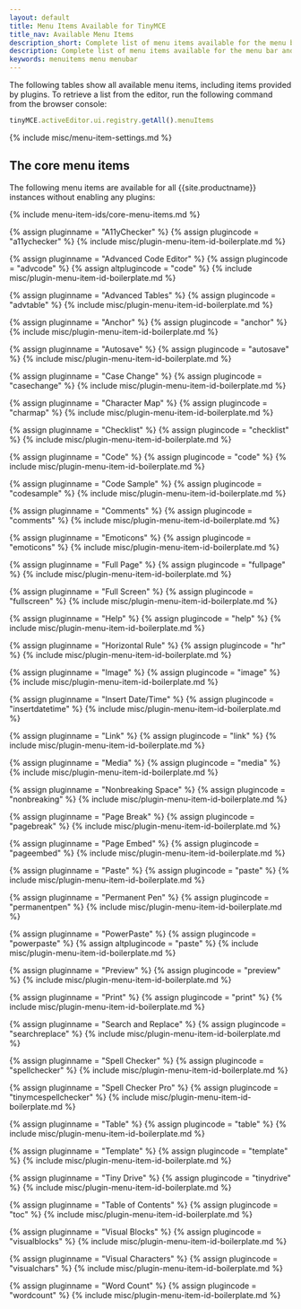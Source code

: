 ```yaml
---
layout: default
title: Menu Items Available for TinyMCE
title_nav: Available Menu Items
description_short: Complete list of menu items available for the menu bar and context menus.
description: Complete list of menu items available for the menu bar and context menus.
keywords: menuitems menu menubar
---
```


The following tables show all available menu items, including items provided by plugins. To retrieve a list from the editor, run the following command from the browser console:

```js
tinyMCE.activeEditor.ui.registry.getAll().menuItems
```

{% include misc/menu-item-settings.md %}

## The core menu items

The following menu items are available for all {{site.productname}} instances without enabling any plugins:

{% include menu-item-ids/core-menu-items.md %}

{% assign pluginname = "A11yChecker" %}
{% assign plugincode = "a11ychecker" %}
{% include misc/plugin-menu-item-id-boilerplate.md %}

{% assign pluginname = "Advanced Code Editor" %}
{% assign plugincode = "advcode" %}
{% assign altplugincode = "code" %}
{% include misc/plugin-menu-item-id-boilerplate.md %}

{% assign pluginname = "Advanced Tables" %}
{% assign plugincode = "advtable" %}
{% include misc/plugin-menu-item-id-boilerplate.md %}

{% assign pluginname = "Anchor" %}
{% assign plugincode = "anchor" %}
{% include misc/plugin-menu-item-id-boilerplate.md %}

{% assign pluginname = "Autosave" %}
{% assign plugincode = "autosave" %}
{% include misc/plugin-menu-item-id-boilerplate.md %}

{% assign pluginname = "Case Change" %}
{% assign plugincode = "casechange" %}
{% include misc/plugin-menu-item-id-boilerplate.md %}

{% assign pluginname = "Character Map" %}
{% assign plugincode = "charmap" %}
{% include misc/plugin-menu-item-id-boilerplate.md %}

{% assign pluginname = "Checklist" %}
{% assign plugincode = "checklist" %}
{% include misc/plugin-menu-item-id-boilerplate.md %}

{% assign pluginname = "Code" %}
{% assign plugincode = "code" %}
{% include misc/plugin-menu-item-id-boilerplate.md %}

{% assign pluginname = "Code Sample" %}
{% assign plugincode = "codesample" %}
{% include misc/plugin-menu-item-id-boilerplate.md %}

{% assign pluginname = "Comments" %}
{% assign plugincode = "comments" %}
{% include misc/plugin-menu-item-id-boilerplate.md %}

{% assign pluginname = "Emoticons" %}
{% assign plugincode = "emoticons" %}
{% include misc/plugin-menu-item-id-boilerplate.md %}

{% assign pluginname = "Full Page" %}
{% assign plugincode = "fullpage" %}
{% include misc/plugin-menu-item-id-boilerplate.md %}

{% assign pluginname = "Full Screen" %}
{% assign plugincode = "fullscreen" %}
{% include misc/plugin-menu-item-id-boilerplate.md %}

{% assign pluginname = "Help" %}
{% assign plugincode = "help" %}
{% include misc/plugin-menu-item-id-boilerplate.md %}

{% assign pluginname = "Horizontal Rule" %}
{% assign plugincode = "hr" %}
{% include misc/plugin-menu-item-id-boilerplate.md %}

{% assign pluginname = "Image" %}
{% assign plugincode = "image" %}
{% include misc/plugin-menu-item-id-boilerplate.md %}

{% assign pluginname = "Insert Date/Time" %}
{% assign plugincode = "insertdatetime" %}
{% include misc/plugin-menu-item-id-boilerplate.md %}

{% assign pluginname = "Link" %}
{% assign plugincode = "link" %}
{% include misc/plugin-menu-item-id-boilerplate.md %}

{% assign pluginname = "Media" %}
{% assign plugincode = "media" %}
{% include misc/plugin-menu-item-id-boilerplate.md %}

{% assign pluginname = "Nonbreaking Space" %}
{% assign plugincode = "nonbreaking" %}
{% include misc/plugin-menu-item-id-boilerplate.md %}

{% assign pluginname = "Page Break" %}
{% assign plugincode = "pagebreak" %}
{% include misc/plugin-menu-item-id-boilerplate.md %}

{% assign pluginname = "Page Embed" %}
{% assign plugincode = "pageembed" %}
{% include misc/plugin-menu-item-id-boilerplate.md %}

{% assign pluginname = "Paste" %}
{% assign plugincode = "paste" %}
{% include misc/plugin-menu-item-id-boilerplate.md %}

{% assign pluginname = "Permanent Pen" %}
{% assign plugincode = "permanentpen" %}
{% include misc/plugin-menu-item-id-boilerplate.md %}

{% assign pluginname = "PowerPaste" %}
{% assign plugincode = "powerpaste" %}
{% assign altplugincode = "paste" %}
{% include misc/plugin-menu-item-id-boilerplate.md %}

{% assign pluginname = "Preview" %}
{% assign plugincode = "preview" %}
{% include misc/plugin-menu-item-id-boilerplate.md %}

{% assign pluginname = "Print" %}
{% assign plugincode = "print" %}
{% include misc/plugin-menu-item-id-boilerplate.md %}

{% assign pluginname = "Search and Replace" %}
{% assign plugincode = "searchreplace" %}
{% include misc/plugin-menu-item-id-boilerplate.md %}

{% assign pluginname = "Spell Checker" %}
{% assign plugincode = "spellchecker" %}
{% include misc/plugin-menu-item-id-boilerplate.md %}

{% assign pluginname = "Spell Checker Pro" %}
{% assign plugincode = "tinymcespellchecker" %}
{% include misc/plugin-menu-item-id-boilerplate.md %}

{% assign pluginname = "Table" %}
{% assign plugincode = "table" %}
{% include misc/plugin-menu-item-id-boilerplate.md %}

{% assign pluginname = "Template" %}
{% assign plugincode = "template" %}
{% include misc/plugin-menu-item-id-boilerplate.md %}

{% assign pluginname = "Tiny Drive" %}
{% assign plugincode = "tinydrive" %}
{% include misc/plugin-menu-item-id-boilerplate.md %}

{% assign pluginname = "Table of Contents" %}
{% assign plugincode = "toc" %}
{% include misc/plugin-menu-item-id-boilerplate.md %}

{% assign pluginname = "Visual Blocks" %}
{% assign plugincode = "visualblocks" %}
{% include misc/plugin-menu-item-id-boilerplate.md %}

{% assign pluginname = "Visual Characters" %}
{% assign plugincode = "visualchars" %}
{% include misc/plugin-menu-item-id-boilerplate.md %}

{% assign pluginname = "Word Count" %}
{% assign plugincode = "wordcount" %}
{% include misc/plugin-menu-item-id-boilerplate.md %}